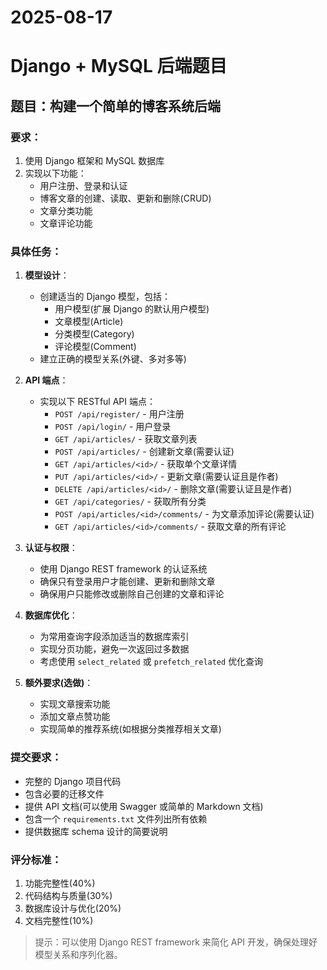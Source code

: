 # 2025-08-17
# Django + MySQL 后端题目

## 题目：构建一个简单的博客系统后端

### 要求：
1. 使用 Django 框架和 MySQL 数据库
2. 实现以下功能：
   - 用户注册、登录和认证
   - 博客文章的创建、读取、更新和删除(CRUD)
   - 文章分类功能
   - 文章评论功能

### 具体任务：

1. **模型设计**：
   - 创建适当的 Django 模型，包括：
     - 用户模型(扩展 Django 的默认用户模型)
     - 文章模型(Article)
     - 分类模型(Category)
     - 评论模型(Comment)
   - 建立正确的模型关系(外键、多对多等)

2. **API 端点**：
   - 实现以下 RESTful API 端点：
     - `POST /api/register/` - 用户注册
     - `POST /api/login/` - 用户登录
     - `GET /api/articles/` - 获取文章列表
     - `POST /api/articles/` - 创建新文章(需要认证)
     - `GET /api/articles/<id>/` - 获取单个文章详情
     - `PUT /api/articles/<id>/` - 更新文章(需要认证且是作者)
     - `DELETE /api/articles/<id>/` - 删除文章(需要认证且是作者)
     - `GET /api/categories/` - 获取所有分类
     - `POST /api/articles/<id>/comments/` - 为文章添加评论(需要认证)
     - `GET /api/articles/<id>/comments/` - 获取文章的所有评论

3. **认证与权限**：
   - 使用 Django REST framework 的认证系统
   - 确保只有登录用户才能创建、更新和删除文章
   - 确保用户只能修改或删除自己创建的文章和评论

4. **数据库优化**：
   - 为常用查询字段添加适当的数据库索引
   - 实现分页功能，避免一次返回过多数据
   - 考虑使用 `select_related` 或 `prefetch_related` 优化查询

5. **额外要求(选做)**：
   - 实现文章搜索功能
   - 添加文章点赞功能
   - 实现简单的推荐系统(如根据分类推荐相关文章)

### 提交要求：
- 完整的 Django 项目代码
- 包含必要的迁移文件
- 提供 API 文档(可以使用 Swagger 或简单的 Markdown 文档)
- 包含一个 `requirements.txt` 文件列出所有依赖
- 提供数据库 schema 设计的简要说明

### 评分标准：
1. 功能完整性(40%)
2. 代码结构与质量(30%)
3. 数据库设计与优化(20%)
4. 文档完整性(10%)

> 提示：可以使用 Django REST framework 来简化 API 开发，确保处理好模型关系和序列化器。
